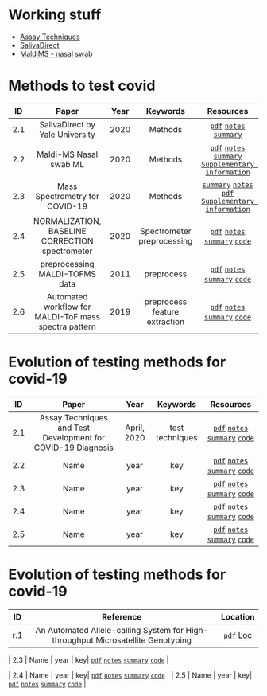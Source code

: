 # Working stuff
+  [Assay Techniques](#2.1)
+  [SalivaDirect](#1)
+  [MaldiMS - nasal swab](#2)


# Methods to test covid
| ID | Paper | Year | Keywords | Resources |
|:-: | :---: | :--: | :------: | :-------: |
| <a name="2.1"></a>2.1 | SalivaDirect by Yale University | 2020 | Methods | [`pdf`](https://medrxiv.org/content/10.1101/2020.08.03.20167791v1.full.pdf) [`notes`](https://github.com/ReDevVerse/world_problems/tests/2.1.md) [`summary`]() |
|<a name="2.2"></a>2.2 | Maldi-MS Nasal swab ML | 2020 | Methods| [`pdf`](https://www.icloud.com/iclouddrive/0pSWc1No0V2k2t2MoKlE08KyQ#2) [`notes`](https://github.com/ReDevVerse/world_problems/summaries/2.2.md) [`summary`](https://www.icloud.com/iclouddrive/0lOnpLGkZn5TVB2H8jN_T_LXQ#2e) [`Supplementary information`](https://www.nature.com/articles/s41587-020-0644-7#Sec14) |
|<a name="2.3"></a>2.3 | Mass Spectrometry for COVID-19 | 2020 | Methods| [`summary`](https://www.icloud.com/iclouddrive/03C15on8FCLkGH5Tw-u3SjtMQ#2.3) [`notes`](https://github.com/ReDevVerse/world_problems/summaries/2.3.md) [`pdf`](https://www.icloud.com/iclouddrive/0OSWHvmF_NqB8Lz8mnEakmllw#2.3e) [`Supplementary information`]() |
| <a name="2.4"></a>2.4 | NORMALIZATION, BASELINE CORRECTION spectrometer| 2020 | Spectrometer preprocessing| [`pdf`](https://www.icloud.com/iclouddrive/0063KBOHEZ33zEBCoc7_RUaQA#2.4) [`notes`](https://github.com/ReDevVerse/world_problems/summaries/2.3.md) [`summary`](https://www.icloud.com/iclouddrive/0a-oNzCy2c0sUhhxquGAPVWHQ#2.4e) [`code`]() | 
| <a name="2.5"></a>2.5 |preprocessing MALDI-TOFMS data   | 2011 | preprocess | [`pdf`](https://www.icloud.com/iclouddrive/0xqURnChHUqCws-ExATcsG-Zg#2.5) [`notes`](https://www.icloud.com/iclouddrive/0DpDlrLpUKMECgcnT0v-qWrRA#2.5e) [`summary`](https://www.icloud.com/iclouddrive/0a-oNzCy2c0sUhhxquGAPVWHQ#2.5e) [`code`]() |
| <a name="2.6"></a>2.6 | Automated workflow for MALDI-ToF mass spectra pattern | 2019 | preprocess feature extraction| [`pdf`](https://www.icloud.com/iclouddrive/0GzVu8M-iVIjll29n8nPe4CPA#2.6) [`notes`](https://www.icloud.com/iclouddrive/0StQQ5qPC5W6S3UrTvQEF4y5w#2.6e) [`summary`](https://www.icloud.com/iclouddrive/0a-oNzCy2c0sUhhxquGAPVWHQ#2.6e) [`code`]() | 




# Evolution of testing methods for covid-19

| ID | Paper | Year | Keywords | Resources |
|:-: | :---: | :--: | :------: | :-------: |
| <a name="1.1"></a>2.1 | Assay Techniques and Test Development for COVID-19 Diagnosis | April, 2020 | test techniques| [`pdf`](https://www.icloud.com/iclouddrive/0IVOhj69G7Rm4wPOSnBHA7Uig#2.1) [`notes`](https://www.icloud.com/iclouddrive/0X0RJkRkrRvhLrJcAKhQ6J0FA#2.1e) [`summary`](https://github.com/ReDevVerse/world_problems/summaries/2.1.md) [`code`]() | 
| <a name="1.2"></a>2.2 | Name | year | key| [`pdf`]() [`notes`]() [`summary`]() [`code`]() | 
| <a name="1.3"></a>2.3 | Name | year | key| [`pdf`]() [`notes`]() [`summary`]() [`code`]() | 
| <a name="1.4"></a>2.4 | Name | year | key| [`pdf`]() [`notes`]() [`summary`]() [`code`]() | 
| <a name="1.5"></a>2.5 | Name | year | key| [`pdf`]() [`notes`]() [`summary`]() [`code`]() | 
 


# Evolution of testing methods for covid-19

| ID | Reference | Location |
|:-: | :---: | :-------: |
| <a name="r.1"></a>r.1 | An Automated Allele-calling System for High-throughput Microsatellite Genotyping | [`pdf`]() [Loc](#2.4)| 



| <a name="1.3"></a>2.3 | Name | year | key| [`pdf`]() [`notes`]() [`summary`]() [`code`]() | 

| <a name="1.4"></a>2.4 | Name | year | key| [`pdf`]() [`notes`]() [`summary`]() [`code`]() | 
| <a name="1.5"></a>2.5 | Name | year | key| [`pdf`]() [`notes`]() [`summary`]() [`code`]() | 


 

<!-- | <a name="1"></a>1 | Name | year | key| [`pdf`]() [`notes`]() [`summary`]() [`code`]() | --> 
<!-- link - https://github.com/ReDevVerse/world_problems -->